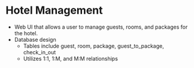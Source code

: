 # Hotel Management

* Web UI that allows a user to manage guests, rooms, and packages for the hotel.
* Database design
  * Tables include guest, room, package, guest_to_package, check_in_out
  * Utilizes 1:1, 1:M, and M:M relationships
